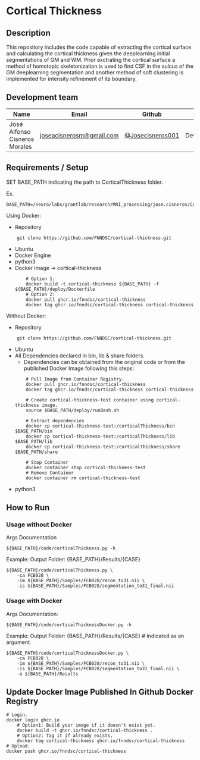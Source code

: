 # Cortical Thickness

## Description
This repository includes the code capable of extracting the cortical surface and calculating the cortical thickness given the deeplearning initial segmentations of GM and WM.
Prior exctrating the cortical surface a method of homotopic skeletonization is used to find CSF in the sulcus of the GM deeplearning segmentation and another method of soft clustering is implemented for intensity refinement of its boundary.

## Development team

| Name | Email | Github | Role |
| ---- | ----- | ------ | ---- |
| José Alfonso Cisneros	Morales | [joseacisnerosm@gmail.com](mailto:joseacisnerosm@gmail.com) | [@Josecisneros001](https://github.com/Josecisneros001) | Developer |


## Requirements / Setup

SET BASE_PATH indicating the path to CorticalThickness folder.

Ex.
```
BASE_PATH=/neuro/labs/grantlab/research/MRI_processing/jose.cisneros/CorticalThickness
```

Using Docker:
- Repository
```
    git clone https://github.com/FNNDSC/cortical-thickness.git
```
- Ubuntu
- Docker Engine
- python3
- Docker Image -> cortical-thickness
    ```
        # Option 1:
        docker build -t cortical-thickness ${BASE_PATH} -f ${BASE_PATH}/deploy/Dockerfile
        # Option 2:
        docker pull ghcr.io/fnndsc/cortical-thickness
        docker tag ghcr.io/fnndsc/cortical-thickness cortical-thickness
    ```
Without Docker:
- Repository
```
    git clone https://github.com/FNNDSC/cortical-thickness.git
```
- Ubuntu
- All Dependencies declared in bin, lib & share folders.
    - Dependencies can be obtained from the original code or from the published Docker Image following this steps:
    ```
        # Pull Image from Container Registry.
        docker pull ghcr.io/fnndsc/cortical-thickness
        docker tag ghcr.io/fnndsc/cortical-thickness cortical-thickness

        # Create cortical-thickness-test container using cortical-thickness image.
        source $BASE_PATH/deploy/runBash.sh
        
        # Extract dependencies
        docker cp cortical-thickness-test:/corticalThickness/bin $BASE_PATH/bin
        docker cp cortical-thickness-test:/corticalThickness/lib $BASE_PATH/lib
        docker cp cortical-thickness-test:/corticalThickness/share $BASE_PATH/share

        # Stop Container
        docker container stop cortical-thickness-test
        # Remove Container
        docker container rm cortical-thickness-test
    ```
- python3


## How to Run

### Usage without Docker
Args Documentation
```
${BASE_PATH}/code/corticalThickness.py -h
```

Example:
Output Folder: {BASE_PATH}/Results/{CASE}
```
${BASE_PATH}/code/corticalThickness.py \
    -ca FCB028 \
    -im ${BASE_PATH}/Samples/FCB028/recon_to31.nii \
    -is ${BASE_PATH}/Samples/FCB028/segmentation_to31_final.nii
```

### Usage with Docker
Args Documentation:
```
${BASE_PATH}/code/corticalThicknessDocker.py -h
```

Example:
Output Folder: {BASE_PATH}/Results/{CASE} # Indicated as an argument.
```
${BASE_PATH}/code/corticalThicknessDocker.py \
    -ca FCB028 \
    -im ${BASE_PATH}/Samples/FCB028/recon_to31.nii \
    -is ${BASE_PATH}/Samples/FCB028/segmentation_to31_final.nii \
    -o ${BASE_PATH}/Results
```


## Update Docker Image Published In Github Docker Registry
```
# Login.
docker login ghcr.io
    # Option1: Build your image if it doesn't exist yet.
    docker build -t ghcr.io/fnndsc/cortical-thickness .
    # Option2: Tag it if already exists.
    docker tag cortical-thickness ghcr.io/fnndsc/cortical-thickness
# Upload.
docker push ghcr.io/fnndsc/cortical-thickness
```

